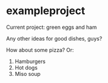 # exampleproject
Current project: green eggs and ham

Any other ideas for good dishes, guys?

How about some pizza?
Or:
1. Hamburgers
2. Hot dogs
3. Miso soup


